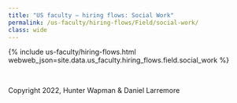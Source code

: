 ```yaml
---
title: "US faculty — hiring flows: Social Work"
permalink: /us-faculty/hiring-flows/Field/social-work/
class: wide
---
```


{% include us-faculty/hiring-flows.html webweb_json=site.data.us_faculty.hiring_flows.field.social_work %}

<br>

Copyright 2022, Hunter Wapman & Daniel Larremore